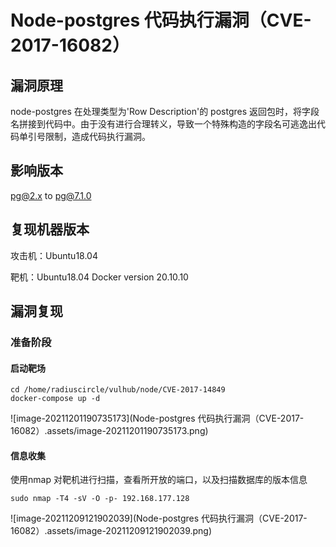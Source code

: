 # Node-postgres 代码执行漏洞（CVE-2017-16082）

## 漏洞原理

node-postgres 在处理类型为'Row Description'的 postgres 返回包时，将字段名拼接到代码中。由于没有进行合理转义，导致一个特殊构造的字段名可逃逸出代码单引号限制，造成代码执行漏洞。

## 影响版本

pg@2.x to pg@7.1.0

## 复现机器版本

攻击机：Ubuntu18.04

靶机：Ubuntu18.04 Docker version 20.10.10

## 漏洞复现

### 准备阶段

#### 启动靶场

```
cd /home/radiuscircle/vulhub/node/CVE-2017-14849
docker-compose up -d
```

![image-20211201190735173](Node-postgres 代码执行漏洞（CVE-2017-16082）.assets/image-20211201190735173.png)

#### 信息收集

使用nmap 对靶机进行扫描，查看所开放的端口，以及扫描数据库的版本信息

```
sudo nmap -T4 -sV -O -p- 192.168.177.128
```

![image-20211209121902039](Node-postgres 代码执行漏洞（CVE-2017-16082）.assets/image-20211209121902039.png)
